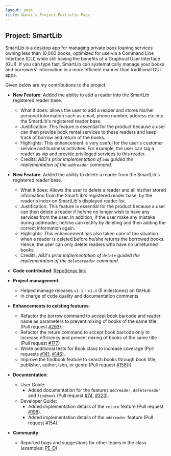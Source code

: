 ```yaml
---
layout: page
title: Nanxi's Project Portfolio Page
---
```


## Project: SmartLib

SmartLib is a desktop app for managing private book loaning services owning less than 10,000 books, optimized for use via a Command Line Interface (CLI) while still having the benefits of a Graphical User Interface (GUI). If you can type fast, SmartLib can systematically manage your books and borrowers’ information in a more efficient manner than traditional GUI apps.

Given below are my contributions to the project.

* **New Feature**: Added the ability to add a reader into the SmartLib registered reader base.
    * What it does: allows the user to add a reader and stores his/her personal information such as email, phone number, address etc into the SmartLib's registered reader base.
    * Justification: This feature is essential for the product because a user can then provide book rental services to these readers and keep track of borrow and return of the books.
    * Highlights: This enhancement is very useful for the user's customer service and business activities.
      For example, the user can tag a reader as vip and provide privileged services to this reader.
    * Credits: _AB3's prior implementation of `add` guided the implementation of the `addreader` command._
  
* **New Feature**: Added the ability to delete a reader from the SmartLib's registered reader base.
    * What it does: Allows the user to delete a reader and all his/her stored information from the SmartLib's registered reader base, by the reader's index on SmartLib's displayed reader list.
    * Justification: This feature is essential for the product because a user can then delete a reader if he/she no longer wish to have any services from the user.
    In addition, if the user make any mistake during addreader, he/she can rectify by deleting and then adding the correct information again.
    * Highlights: This enhancement has also taken care of the situation when a reader is deleted before he/she returns the borrowed books.
    Hence, the user can only delete readers who have no unreturned books.
    * Credits: _AB3's prior implementation of `delete` guided the implementation of the `deletereader` command._


* **Code contributed**: [RepoSense link](https://nus-cs2103-ay2021s2.github.io/tp-dashboard/?search=nanxi-huang&sort=groupTitle&sortWithin=title&since=2021-02-19&timeframe=commit&mergegroup=&groupSelect=groupByRepos&breakdown=false&tabOpen=true&tabType=authorship&tabAuthor=Nanxi-Huang&tabRepo=AY2021S2-CS2103T-W13-2%2Ftp%5Bmaster%5D&authorshipIsMergeGroup=false&authorshipFileTypes=docs~functional-code~test-code&authorshipIsBinaryFileTypeChecked=false)


* **Project management**:
    * Helped manage releases `v1.1` - `v1.4` (5 milestones) on GitHub
    * In charge of code quality and documentation comments

* **Enhancements to existing features**:
    * Refactor the borrow command to accept book barcode and reader name as parameters to prevent mixing of books of the same title (Pull request [\#293]()).
    * Refactor the return command to accept book barcode only to increase efficiency and prevent mixing of books of the same title (Pull request [\#177]())  
    * Wrote additional tests for Book class to increase coverage (Pull requests [\#141](), [\#146]()).
    * Improve the findbook feature to search books through book title, publisher, author, isbn, or genre (Pull request [\#158]()())

* **Documentation**:
    * User Guide:
        * Added documentation for the features `addreader`, `deletereader` and `findbook` (Pull request [\#74](), [\#323]()).
    * Developer Guide:
        * Added implementation details of the `return` feature (Pull request [\#198]()).
        * Added implementation details of the `addreader` feature (Pull request [\#154]()).

* **Community**:
    * Reported bugs and suggestions for other teams in the class (examples: [PE-D](https://github.com/Nanxi-Huang/ped/issues))
  


